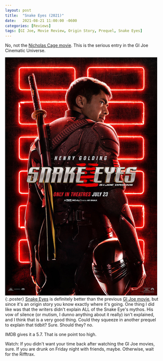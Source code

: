 ```yaml
---
layout: post
title:  "Snake Eyes (2021)"
date:   2021-08-21 11:00:00 -0600
categories: [Reviews]
tags: [GI Joe, Movie Review, Origin Story, Prequel, Snake Eyes]
---
```


No, not the [Nicholas Cage movie](https://www.imdb.com/title/tt0120832/). This is the serious entry in the GI Joe Cinematic Universe.

![Snake Eyes GI Joe Origins poster](/assets/2021/08/snake-eyes-2021.jpg){:.poster} [Snake Eyes](https://www.imdb.com/title/tt8404256/) is definitely better than the previous [GI Joe movie](https://www.imdb.com/title/tt1046173/), but since it's an origin story you know exactly where it's going. One thing I did like was that the writers didn't explain ALL of the Snake Eye's mythos. His vow of silence (or mutism, I dunno anything about it really) isn't explained, and I think that is a very good thing. Could they squeeze in another prequel to explain that tidbit? Sure. Should they? no.

IMDB gives it a 5.7. That is one point too high.

Watch: If you didn't want your time back after watching the GI Joe movies, sure. If you are drunk on Friday night with friends, maybe. Otherwise, wait for the Rifftrax.
